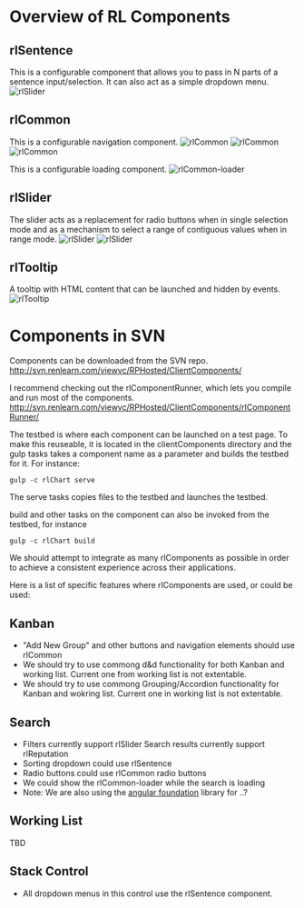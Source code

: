 # Overview of RL Components
## rlSentence
This is a configurable component that allows you to pass in N parts of a sentence input/selection.
It can also act as a simple dropdown menu.
![rlSlider](rlSentence.png)

## rlCommon
This is a configurable navigation component.
![rlCommon](rlCommon-1.png)
![rlCommon](rlCommon-2.png)
![rlCommon](rlCommon-3.png)

This is a configurable loading component.
![rlCommon-loader](rlCommon-loader.png)

## rlSlider
The slider acts as a replacement for radio buttons when in single selection mode and as a mechanism to select a range of contiguous values when in range mode.
![rlSlider](rlSlider-1.png)
![rlSlider](rlSlider-2.png)

## rlTooltip
A tooltip with HTML content that can be launched and hidden by events.
![rlTooltip](rlTooltip.png)

# Components in SVN
Components can be downloaded from the SVN repo.
http://svn.renlearn.com/viewvc/RPHosted/ClientComponents/

I recommend checking out the rlComponentRunner, which lets you compile and run most of the components.
http://svn.renlearn.com/viewvc/RPHosted/ClientComponents/rlComponentRunner/

The testbed is where each component can be launched on a test page. To make this reuseable, it is located in the clientComponents directory and the gulp tasks takes a component name as a parameter and builds the testbed for it.
For instance:
```
gulp -c rlChart serve
```	    
The serve tasks copies files to the testbed and launches the testbed.

build and other tasks on the component can also be invoked from the testbed, for instance
```
gulp -c rlChart build
```
We should attempt to integrate as many rlComponents as possible in order to achieve a consistent experience across their applications.

Here is a list of specific features where rlComponents are used, or could be used:

## Kanban
* "Add New Group" and other buttons and navigation elements should use rlCommon 
* We should try to use commong d&d functionality for both Kanban and working list. Current one from working list is not extentable.
* We should try to use commong Grouping/Accordion functionality for Kanban and wokring list. Current one in working list is not extentable.

## Search
* Filters currently support rlSlider
  Search results currently support rlReputation
* Sorting dropdown could use rlSentence
* Radio buttons could use rlCommon radio buttons
* We could show the rlCommon-loader while the search is loading
* Note: We are also using the [angular foundation](http://pineconellc.github.io/angular-foundation/) library for ..? 

## Working List
TBD

## Stack Control
* All dropdown menus in this control use the rlSentence component.

